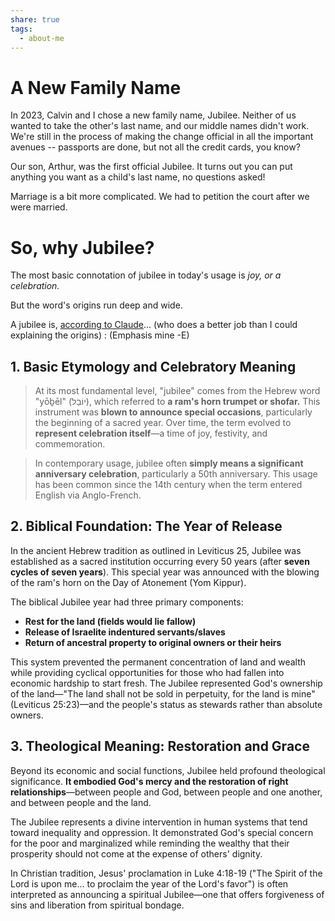 ```yaml
---
share: true
tags:
  - about-me
---
```

# A New Family Name
In 2023, Calvin and I chose a new family name, Jubilee. Neither of us wanted to take the other's last name, and our middle names didn't work. We're still in the process of making the change official in all the important avenues -- passports are done, but not all the credit cards, you know?

Our son, Arthur, was the first official Jubilee. It turns out you can put anything you want as a child's last name, no questions asked!

Marriage is a bit more complicated. We had to petition the court after we were married. 

# So, why Jubilee?
The most basic connotation of jubilee in today's usage is *joy, or a celebration.*

But the word's origins run deep and wide. 

A jubilee is, [according to Claude](https://claude.ai/public/artifacts/e0b5f142-2529-4fe9-aefc-95c4f18c55f7)... (who does a better job than I could explaining the origins) : (Emphasis mine -E)

## 1. Basic Etymology and Celebratory Meaning

> At its most fundamental level, "jubilee" comes from the Hebrew word "yōḇēl" (יוֹבֵל), which referred to **a ram's horn trumpet or shofar.** This instrument was **blown to announce special occasions**, particularly the beginning of a sacred year. Over time, the term evolved to **represent celebration itself**—a time of joy, festivity, and commemoration.

> In contemporary usage, jubilee often **simply means a significant anniversary celebration**, particularly a 50th anniversary. This usage has been common since the 14th century when the term entered English via Anglo-French.

## 2. Biblical Foundation: The Year of Release

In the ancient Hebrew tradition as outlined in Leviticus 25, Jubilee was established as a sacred institution occurring every 50 years (after **seven cycles of seven years**). This special year was announced with the blowing of the ram's horn on the Day of Atonement (Yom Kippur).

The biblical Jubilee year had three primary components:

- **Rest for the land (fields would lie fallow)**
- **Release of Israelite indentured servants/slaves**
- **Return of ancestral property to original owners or their heirs**

This system prevented the permanent concentration of land and wealth while providing cyclical opportunities for those who had fallen into economic hardship to start fresh. The Jubilee represented God's ownership of the land—"The land shall not be sold in perpetuity, for the land is mine" (Leviticus 25:23)—and the people's status as stewards rather than absolute owners.
## 3. Theological Meaning: Restoration and Grace

Beyond its economic and social functions, Jubilee held profound theological significance. **It embodied God's mercy and the restoration of right relationships**—between people and God, between people and one another, and between people and the land.

The Jubilee represents a divine intervention in human systems that tend toward inequality and oppression. It demonstrated God's special concern for the poor and marginalized while reminding the wealthy that their prosperity should not come at the expense of others' dignity.

In Christian tradition, Jesus' proclamation in Luke 4:18-19 ("The Spirit of the Lord is upon me... to proclaim the year of the Lord's favor") is often interpreted as announcing a spiritual Jubilee—one that offers forgiveness of sins and liberation from spiritual bondage.